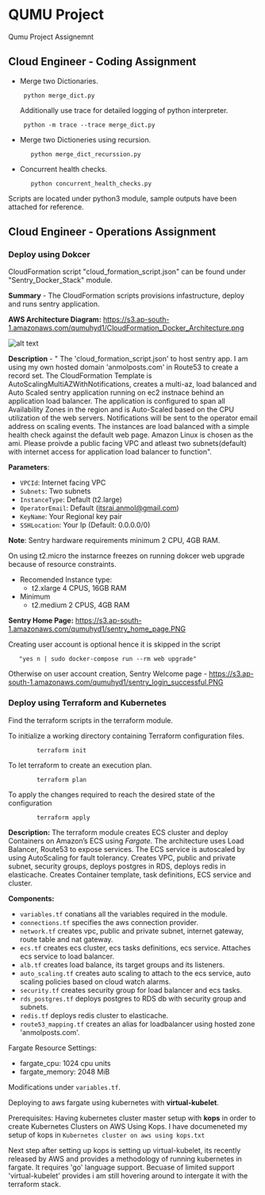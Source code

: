 # QUMU Project

Qumu Project Assignemnt

## Cloud Engineer - Coding Assignment

   - Merge two Dictionaries.
    
          python merge_dict.py
      
      Additionally use trace for detailed logging of python interpreter.
      
          python -m trace --trace merge_dict.py
   
   - Merge two Dictioneries using recursion.
   
            python merge_dict_recurssion.py
   
   
   - Concurrent health checks.
   
            python concurrent_health_checks.py
      
   Scripts are located under python3 module, sample outputs have been attached for reference.
 
 
 
 ## Cloud Engineer - Operations Assignment

### Deploy using Dokcer
    
   CloudFormation script "cloud_formation_script.json" can be found under "Sentry_Docker_Stack" module.
    
   **Summary** - The CloudFormation scripts provisions infastructure, deploy and runs sentry application.
   
   **AWS Architecture Diagram:** https://s3.ap-south-1.amazonaws.com/qumuhyd1/CloudFormation_Docker_Architecture.png

![alt text](https://s3.ap-south-1.amazonaws.com/qumuhyd1/CloudFormation_Docker_Architecture.png)

   **Description** - " The 'cloud_formation_script.json' to host sentry app. I am using my own hosted domain 'anmolposts.com' in Route53 to create a record set. The CloudFormation Template is AutoScalingMultiAZWithNotifications, creates a multi-az, load balanced and Auto Scaled sentry application running on ec2 instnace behind an application load balancer. The application is configured to span all Availability Zones in the region and is Auto-Scaled based on the CPU utilization of the web servers. Notifications will be sent to the operator email address on scaling events. The instances are load balanced with a simple health check against the default web page. Amazon Linux is chosen as the ami. Please proivde a public facing VPC and atleast two subnets(default) with internet access for application load balancer to function".

   **Parameters**:
   
   - `VPCId`: Internet facing VPC
   - `Subnets`: Two subnets
   - `InstanceType`: Default (t2.large)
   - `OperatorEmail`: Default (itsrai.anmol@gmail.com)
   - `KeyName`: Your Regional key pair
   - `SSHLocation`: Your Ip (Default: 0.0.0.0/0)
              
   **Note**: Sentry hardware requirements minimum 2 CPU, 4GB RAM.

   On using t2.micro the instarnce freezes on running dokcer web upgrade because of resource constraints.
   
   - Recomended Instance type:
      - t2.xlarge 4 CPUS, 16GB RAM   
   - Minimum
      - t2.medium 2 CPUS, 4GB RAM
   
   **Sentry Home Page:** https://s3.ap-south-1.amazonaws.com/qumuhyd1/sentry_home_page.PNG
   
   Creating user account is optional hence it is skipped in the script
       
       "yes n | sudo docker-compose run --rm web upgrade"
       
   Otherwise on user account creation, Sentry Welcome page - https://s3.ap-south-1.amazonaws.com/qumuhyd1/sentry_login_successful.PNG

       
### Deploy using Terraform and Kubernetes
  
  Find the terraform scripts in the terraform module.
    
   To initialize a working directory containing Terraform configuration files.
     
            terraform init
   
   To let terraform to create an execution plan.  
            
            terraform plan
            
   To apply the changes required to reach the desired state of the configuration
   
            terraform apply
        
        
   **Description:** The terraform module creates ECS cluster and deploy Containers on Amazon’s ECS using *Fargate*. 
   The architecture uses Load Balancer, Route53 to expose services. The ECS service is autoscaled by using AutoScaling for fault tolerancy. Creates VPC, public and private subnet, security groups, deploys postgres in RDS, deploys redis in elasticache. Creates Container template, task definitions, ECS service and cluster.   
   
   **Components:**
   - `variables.tf` conatians all the variables required in the module.
   - `connections.tf` specifies the aws connection provider.
   - `network.tf` creates vpc, public and private subnet, internet gateway, route table and nat gateway.
   - `ecs.tf` creates ecs cluster, ecs tasks definitions, ecs service. Attaches ecs service to load balancer.
   - `alb.tf` creates load balance, its target groups and its listeners.
   - `auto_scaling.tf` creates auto scaling to attach to the ecs service, auto scaling policies based on cloud watch alarms.
   - `security.tf` creates security group for load balancer and ecs tasks.
   - `rds_postgres.tf` deploys postgres to RDS db with security group and subnets.
   - `redis.tf` deploys redis cluster to elasticache.
   - `route53_mapping.tf` creates an alias for loadbalancer using hosted zone 'anmolposts.com'. 
   
Fargate Resource Settings:
- fargate_cpu: 1024 cpu units
- fargate_memory: 2048 MiB

Modifications under `variables.tf`.
        
Deploying to aws fargate using kubernetes with **virtual-kubelet**.

Prerequisites: Having kubernetes cluster master setup with **kops** in order to create Kubernetes Clusters on AWS Using Kops.
I have documeneted my setup of kops in `Kubernetes cluster on aws using kops.txt` 
            
Next step after setting up kops is setting up virtual-kubelet, its recently released by AWS and provides a methodology of running kubernetes in fargate. It requires 'go' language support. Becuase of limited support 'virtual-kubelet' provides i am still hovering around to intergate it with the terraform stack. 

 
